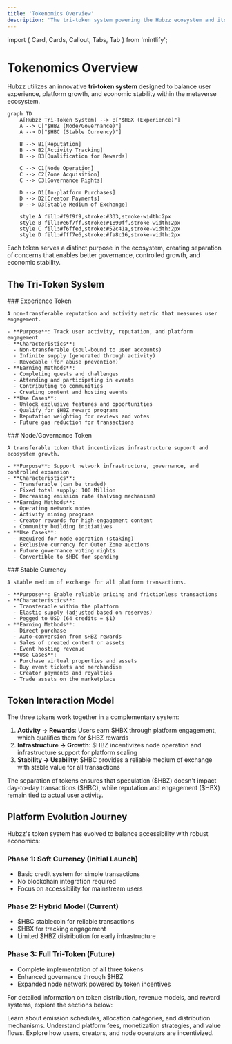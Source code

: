 ```yaml
---
title: 'Tokenomics Overview'
description: 'The tri-token system powering the Hubzz ecosystem and its evolution.'
---
```


import { Card, Cards, Callout, Tabs, Tab } from 'mintlify';

# Tokenomics Overview

Hubzz utilizes an innovative **tri-token system** designed to balance user experience, platform growth, and economic stability within the metaverse ecosystem.

```mermaid
graph TD
    A[Hubzz Tri-Token System] --> B["$HBX (Experience)"]
    A --> C["$HBZ (Node/Governance)"]
    A --> D["$HBC (Stable Currency)"]
    
    B --> B1[Reputation]
    B --> B2[Activity Tracking]
    B --> B3[Qualification for Rewards]
    
    C --> C1[Node Operation]
    C --> C2[Zone Acquisition]
    C --> C3[Governance Rights]
    
    D --> D1[In-platform Purchases]
    D --> D2[Creator Payments]
    D --> D3[Stable Medium of Exchange]
    
    style A fill:#f9f9f9,stroke:#333,stroke-width:2px
    style B fill:#e6f7ff,stroke:#1890ff,stroke-width:2px
    style C fill:#f6ffed,stroke:#52c41a,stroke-width:2px
    style D fill:#fff7e6,stroke:#fa8c16,stroke-width:2px
```

<Callout type="info">
  Each token serves a distinct purpose in the ecosystem, creating separation of concerns that enables better governance, controlled growth, and economic stability.
</Callout>

## The Tri-Token System

<Tabs>
  <Tab title="$HBX (Experience)">
    ### Experience Token
    
    A non-transferable reputation and activity metric that measures user engagement.
    
    - **Purpose**: Track user activity, reputation, and platform engagement
    - **Characteristics**:
      - Non-transferable (soul-bound to user accounts)
      - Infinite supply (generated through activity)
      - Revocable (for abuse prevention)
    - **Earning Methods**:
      - Completing quests and challenges
      - Attending and participating in events
      - Contributing to communities
      - Creating content and hosting events
    - **Use Cases**:
      - Unlock exclusive features and opportunities
      - Qualify for $HBZ reward programs
      - Reputation weighting for reviews and votes
      - Future gas reduction for transactions
  </Tab>
  <Tab title="$HBZ (Node/Governance)">
    ### Node/Governance Token
    
    A transferable token that incentivizes infrastructure support and ecosystem growth.
    
    - **Purpose**: Support network infrastructure, governance, and controlled expansion
    - **Characteristics**:
      - Transferable (can be traded)
      - Fixed total supply: 100 Million
      - Decreasing emission rate (halving mechanism)
    - **Earning Methods**:
      - Operating network nodes
      - Activity mining programs
      - Creator rewards for high-engagement content
      - Community building initiatives
    - **Use Cases**:
      - Required for node operation (staking)
      - Exclusive currency for Outer Zone auctions
      - Future governance voting rights
      - Convertible to $HBC for spending
  </Tab>
  <Tab title="$HBC (Stable Currency)">
    ### Stable Currency
    
    A stable medium of exchange for all platform transactions.
    
    - **Purpose**: Enable reliable pricing and frictionless transactions
    - **Characteristics**:
      - Transferable within the platform
      - Elastic supply (adjusted based on reserves)
      - Pegged to USD (64 credits = $1)
    - **Earning Methods**:
      - Direct purchase
      - Auto-conversion from $HBZ rewards
      - Sales of created content or assets
      - Event hosting revenue
    - **Use Cases**:
      - Purchase virtual properties and assets
      - Buy event tickets and merchandise
      - Creator payments and royalties
      - Trade assets on the marketplace
  </Tab>
</Tabs>

## Token Interaction Model

The three tokens work together in a complementary system:

1. **Activity → Rewards**: Users earn $HBX through platform engagement, which qualifies them for $HBZ rewards
2. **Infrastructure → Growth**: $HBZ incentivizes node operation and infrastructure support for platform scaling
3. **Stability → Usability**: $HBC provides a reliable medium of exchange with stable value for all transactions

<Callout type="note">
  The separation of tokens ensures that speculation ($HBZ) doesn't impact day-to-day transactions ($HBC), while reputation and engagement ($HBX) remain tied to actual user activity.
</Callout>

## Platform Evolution Journey

Hubzz's token system has evolved to balance accessibility with robust economics:

### Phase 1: Soft Currency (Initial Launch)
- Basic credit system for simple transactions
- No blockchain integration required
- Focus on accessibility for mainstream users

### Phase 2: Hybrid Model (Current)
- $HBC stablecoin for reliable transactions
- $HBX for tracking engagement
- Limited $HBZ distribution for early infrastructure

### Phase 3: Full Tri-Token (Future)
- Complete implementation of all three tokens
- Enhanced governance through $HBZ
- Expanded node network powered by token incentives

For detailed information on token distribution, revenue models, and reward systems, explore the sections below:

<Cards>
  <Card
    title="Token Distribution"
    icon="chart-pie"
    href="/tokenomics/distribution"
  >
    Learn about emission schedules, allocation categories, and distribution mechanisms.
  </Card>
  <Card
    title="Revenue Model"
    icon="money-bill-wave"
    href="/tokenomics/revenue"
  >
    Understand platform fees, monetization strategies, and value flows.
  </Card>
  <Card
    title="Reward Systems"
    icon="gift"
    href="/tokenomics/rewards"
  >
    Explore how users, creators, and node operators are incentivized.
  </Card>
</Cards> 